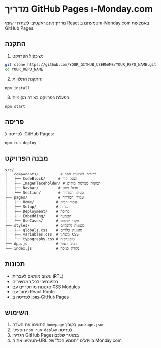 # מדריך GitHub Pages ו-Monday.com

מדריך אינטראקטיבי ליצירת יישומי React והטמעתם ב-Monday.com באמצעות GitHub Pages.

## התקנה

1. שיכפול הפרויקט:
```bash
git clone https://github.com/YOUR_GITHUB_USERNAME/YOUR_REPO_NAME.git
cd YOUR_REPO_NAME
```

2. התקנת התלויות:
```bash
npm install
```

3. הפעלת הפרויקט בצורה מקומית:
```bash
npm start
```

## פריסה

לפריסה ל-GitHub Pages:

```bash
npm run deploy
```

## מבנה הפרויקט

```
src/
├── components/          # רכיבים לשימוש חוזר
│   ├── CodeBlock/      # הצגת קוד
│   ├── ImagePlaceholder/ # תמונות מציינות מיקום
│   ├── Navbar/         # סרגל ניווט
│   └── Section/        # סעיפי המדריך
├── pages/              # עמודי המדריך
│   ├── Home/          # עמוד הבית
│   ├── Setup/         # הגדרה
│   ├── Deployment/    # פריסה
│   ├── Embedding/     # הטמעה
│   └── UseCases/      # מקרי שימוש
├── styles/            # סגנונות גלובליים
│   ├── globals.css    # סגנונות כלליים
│   ├── variables.css  # משתני CSS
│   └── typography.css # טיפוגרפיה
├── App.js             # רכיב ראשי
└── index.js           # נקודת כניסה
```

## תכונות

- עיצוב מותאם לעברית (RTL)
- רספונסיבי לכל המכשירים
- סגנונות מודולריים עם CSS Modules
- ניתוב עם React Router
- מוכן לפריסה ב-GitHub Pages

## השימוש

1. התאימו את השדה `homepage` בקובץ `package.json`
2. הפעילו `npm run deploy` לפריסה
3. הגדירו GitHub Pages במאגר שלכם
4. הטמיעו את ה-URL בווידג'ט "הטמע הכל" של Monday.com 